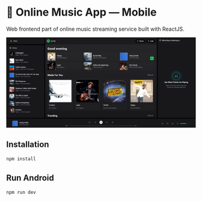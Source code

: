 # 🎵 Online Music App — Mobile
Web frontend part of online music streaming service built with ReactJS.

<img src="readme/desktop.png"/>

## Installation

```bash
npm install
```

## Run Android

```bash
npm run dev
```